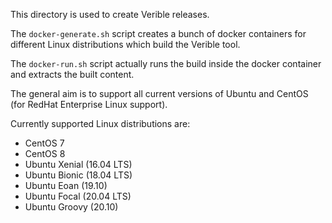 This directory is used to create Verible releases.

The `docker-generate.sh` script creates a bunch of docker containers for
different Linux distributions which build the Verible tool.

The `docker-run.sh` script actually runs the build inside the docker container
and extracts the built content.

The general aim is to support all current versions of Ubuntu and CentOS (for
RedHat Enterprise Linux support).

Currently supported Linux distributions are:

- CentOS 7
- CentOS 8
- Ubuntu Xenial (16.04 LTS)
- Ubuntu Bionic (18.04 LTS)
- Ubuntu Eoan (19.10)
- Ubuntu Focal (20.04 LTS)
- Ubuntu Groovy (20.10)
